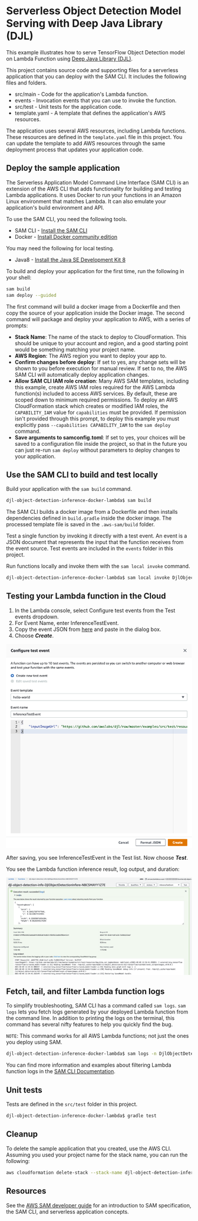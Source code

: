 # Serverless Object Detection Model Serving with Deep Java Library (DJL) 

This example illustrates how to serve TensorFlow Object Detection model on Lambda Function using [Deep Java Library (DJL)](http://djl.ai).

This project contains source code and supporting files for a serverless application that you can deploy with the SAM CLI. It includes the following files and folders.

- src/main - Code for the application's Lambda function.
- events - Invocation events that you can use to invoke the function.
- src/test - Unit tests for the application code. 
- template.yaml - A template that defines the application's AWS resources.

The application uses several AWS resources, including Lambda functions. These resources are defined in the `template.yaml` file in this project. You can update the template to add AWS resources through the same deployment process that updates your application code.

## Deploy the sample application

The Serverless Application Model Command Line Interface (SAM CLI) is an extension of the AWS CLI that adds functionality for building and testing Lambda applications. It uses Docker to run your functions in an Amazon Linux environment that matches Lambda. It can also emulate your application's build environment and API.

To use the SAM CLI, you need the following tools.

* SAM CLI - [Install the SAM CLI](https://docs.aws.amazon.com/serverless-application-model/latest/developerguide/serverless-sam-cli-install.html)
* Docker - [Install Docker community edition](https://hub.docker.com/search/?type=edition&offering=community)

You may need the following for local testing.
* Java8 - [Install the Java SE Development Kit 8](http://www.oracle.com/technetwork/java/javase/downloads/jdk8-downloads-2133151.html)

To build and deploy your application for the first time, run the following in your shell:

```bash
sam build
sam deploy --guided
```

The first command will build a docker image from a Dockerfile and then copy the source of your application inside the Docker image. The second command will package and deploy your application to AWS, with a series of prompts:

* **Stack Name**: The name of the stack to deploy to CloudFormation. This should be unique to your account and region, and a good starting point would be something matching your project name.
* **AWS Region**: The AWS region you want to deploy your app to.
* **Confirm changes before deploy**: If set to yes, any change sets will be shown to you before execution for manual review. If set to no, the AWS SAM CLI will automatically deploy application changes.
* **Allow SAM CLI IAM role creation**: Many AWS SAM templates, including this example, create AWS IAM roles required for the AWS Lambda function(s) included to access AWS services. By default, these are scoped down to minimum required permissions. To deploy an AWS CloudFormation stack which creates or modified IAM roles, the `CAPABILITY_IAM` value for `capabilities` must be provided. If permission isn't provided through this prompt, to deploy this example you must explicitly pass `--capabilities CAPABILITY_IAM` to the `sam deploy` command.
* **Save arguments to samconfig.toml**: If set to yes, your choices will be saved to a configuration file inside the project, so that in the future you can just re-run `sam deploy` without parameters to deploy changes to your application.

## Use the SAM CLI to build and test locally

Build your application with the `sam build` command.

```bash
djl-object-detection-inference-docker-lambda$ sam build
```

The SAM CLI builds a docker image from a Dockerfile and then installs dependencies defined in `build.gradle` inside the docker image. The processed template file is saved in the `.aws-sam/build` folder.

Test a single function by invoking it directly with a test event. An event is a JSON document that represents the input that the function receives from the event source. Test events are included in the `events` folder in this project.

Run functions locally and invoke them with the `sam local invoke` command.

```bash
djl-object-detection-inference-docker-lambda$ sam local invoke DjlObjectDetectionInferenceFunction --event events/event.json
```

## Testing your Lambda function in the Cloud

1. In the Lambda console, select Configure test events from the Test events dropdown.
2. For Event Name, enter InferenceTestEvent.
3. Copy the event JSON from [here](./events/event.json) and paste in the dialog box.
4. Choose _**Create**_.

![Configure test event](../img/djl_object_detection_configure_test_event.png)

After saving, you see InferenceTestEvent in the Test list. Now choose _**Test**_.

You see the Lambda function inference result, log output, and duration:

![Lambda execution result](../img/djl_object_detection_execution_result.png)

## Fetch, tail, and filter Lambda function logs

To simplify troubleshooting, SAM CLI has a command called `sam logs`. `sam logs` lets you fetch logs generated by your deployed Lambda function from the command line. In addition to printing the logs on the terminal, this command has several nifty features to help you quickly find the bug.

`NOTE`: This command works for all AWS Lambda functions; not just the ones you deploy using SAM.

```bash
djl-object-detection-inference-docker-lambda$ sam logs -n DjlObjectDetectionInferenceFunction --stack-name djl-object-detection-inference-docker-lambda --tail
```

You can find more information and examples about filtering Lambda function logs in the [SAM CLI Documentation](https://docs.aws.amazon.com/serverless-application-model/latest/developerguide/serverless-sam-cli-logging.html).

## Unit tests

Tests are defined in the `src/test` folder in this project.

```bash
djl-object-detection-inference-docker-lambda$ gradle test
```

## Cleanup

To delete the sample application that you created, use the AWS CLI. Assuming you used your project name for the stack name, you can run the following:

```bash
aws cloudformation delete-stack --stack-name djl-object-detection-inference-docker-lambda
```

## Resources

See the [AWS SAM developer guide](https://docs.aws.amazon.com/serverless-application-model/latest/developerguide/what-is-sam.html) for an introduction to SAM specification, the SAM CLI, and serverless application concepts.

